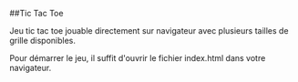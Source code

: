 ##Tic Tac Toe

Jeu tic tac toe jouable directement sur navigateur avec plusieurs tailles de grille disponibles. 

Pour démarrer le jeu, il suffit d'ouvrir le fichier index.html dans votre navigateur.